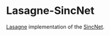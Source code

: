 # Lasagne-SincNet

[Lasagne](https://lasagne.readthedocs.io/en/latest/index.html) implementation of the [SincNet](https://arxiv.org/abs/1808.00158).
